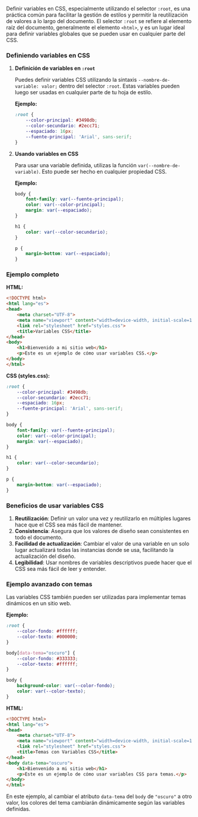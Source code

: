 Definir variables en CSS, especialmente utilizando el selector `:root`, es una práctica común para facilitar la gestión de estilos y permitir la reutilización de valores a lo largo del documento. El selector `:root` se refiere al elemento raíz del documento, generalmente el elemento `<html>`, y es un lugar ideal para definir variables globales que se pueden usar en cualquier parte del CSS.

### Definiendo variables en CSS

1. **Definición de variables en `:root`**
   
   Puedes definir variables CSS utilizando la sintaxis `--nombre-de-variable: valor;` dentro del selector `:root`. Estas variables pueden luego ser usadas en cualquier parte de tu hoja de estilo.

   **Ejemplo:**
   ```css
   :root {
       --color-principal: #3498db;
       --color-secundario: #2ecc71;
       --espaciado: 16px;
       --fuente-principal: 'Arial', sans-serif;
   }
   ```

2. **Usando variables en CSS**

   Para usar una variable definida, utilizas la función `var(--nombre-de-variable)`. Esto puede ser hecho en cualquier propiedad CSS.

   **Ejemplo:**
   ```css
   body {
       font-family: var(--fuente-principal);
       color: var(--color-principal);
       margin: var(--espaciado);
   }

   h1 {
       color: var(--color-secundario);
   }

   p {
       margin-bottom: var(--espaciado);
   }
   ```

### Ejemplo completo

**HTML:**
```html
<!DOCTYPE html>
<html lang="es">
<head>
    <meta charset="UTF-8">
    <meta name="viewport" content="width=device-width, initial-scale=1.0">
    <link rel="stylesheet" href="styles.css">
    <title>Variables CSS</title>
</head>
<body>
    <h1>Bienvenido a mi sitio web</h1>
    <p>Este es un ejemplo de cómo usar variables CSS.</p>
</body>
</html>
```

**CSS (styles.css):**
```css
:root {
    --color-principal: #3498db;
    --color-secundario: #2ecc71;
    --espaciado: 16px;
    --fuente-principal: 'Arial', sans-serif;
}

body {
    font-family: var(--fuente-principal);
    color: var(--color-principal);
    margin: var(--espaciado);
}

h1 {
    color: var(--color-secundario);
}

p {
    margin-bottom: var(--espaciado);
}
```

### Beneficios de usar variables CSS

1. **Reutilización**: Definir un valor una vez y reutilizarlo en múltiples lugares hace que el CSS sea más fácil de mantener.
2. **Consistencia**: Asegura que los valores de diseño sean consistentes en todo el documento.
3. **Facilidad de actualización**: Cambiar el valor de una variable en un solo lugar actualizará todas las instancias donde se usa, facilitando la actualización del diseño.
4. **Legibilidad**: Usar nombres de variables descriptivos puede hacer que el CSS sea más fácil de leer y entender.

### Ejemplo avanzado con temas

Las variables CSS también pueden ser utilizadas para implementar temas dinámicos en un sitio web.

**Ejemplo:**
```css
:root {
    --color-fondo: #ffffff;
    --color-texto: #000000;
}

body[data-tema="oscuro"] {
    --color-fondo: #333333;
    --color-texto: #ffffff;
}

body {
    background-color: var(--color-fondo);
    color: var(--color-texto);
}
```

**HTML:**
```html
<!DOCTYPE html>
<html lang="es">
<head>
    <meta charset="UTF-8">
    <meta name="viewport" content="width=device-width, initial-scale=1.0">
    <link rel="stylesheet" href="styles.css">
    <title>Temas con Variables CSS</title>
</head>
<body data-tema="oscuro">
    <h1>Bienvenido a mi sitio web</h1>
    <p>Este es un ejemplo de cómo usar variables CSS para temas.</p>
</body>
</html>
```

En este ejemplo, al cambiar el atributo `data-tema` del `body` de `"oscuro"` a otro valor, los colores del tema cambiarán dinámicamente según las variables definidas.